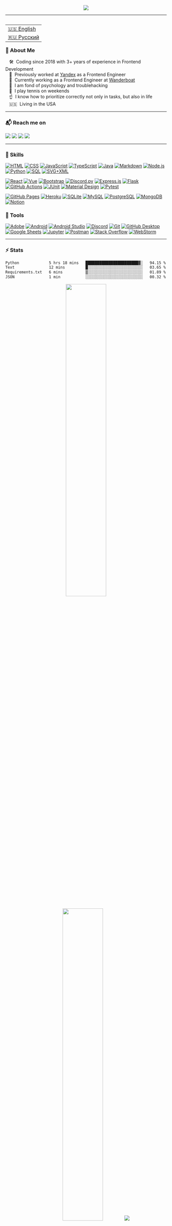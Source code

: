 <p align="center">
  <a href="https://github.com/DenverCoder1/readme-typing-svg">
    <img src="https://readme-typing-svg.demolab.com/?lines=Hi%20there%20👋;I%20am%20Roman%20Danilov%20👨‍💻;Nice%20to%20meet%20you%20🤝&font=Fira%20Code&center=true&width=440&height=45&color=ff033e&vCenter=true&pause=1000&size=22" /></a>
</p>

<hr>

<table align="right">
 <tr><td><a href="README.md">🇺🇸 English</a></td></tr>
 <tr><td><a href="README_ru.md">🇷🇺 Русский</a></td></tr>
</table>

### 👾 About Me

&nbsp;&nbsp;&nbsp;🛠 &nbsp;Coding since 2018 with 3+ years of experience in Frontend Development\
&nbsp;&nbsp;&nbsp;💼 &nbsp;Previously worked at [Yandex](https://ya.ru/) as a Frontend Engineer\
&nbsp;&nbsp;&nbsp;💼 &nbsp;Currently working as a Frontend Engineer at [Wanderboat](https://wanderboat.ai)\
&nbsp;&nbsp;&nbsp;🚨 &nbsp;I am fond of psychology and troublehacking\
&nbsp;&nbsp;&nbsp;🎾 &nbsp;I play tennis on weekends\
&nbsp;&nbsp;&nbsp;☝️ &nbsp;I know how to prioritize correctly not only in tasks, but also in life\
&nbsp;&nbsp;&nbsp;🇺🇸 &nbsp;Living in the USA

<hr>

### 📬 Reach me on

<a href="mailto:me@romandanilov.com"><img src="https://img.shields.io/badge/e‑mail-D14836.svg?style=for-the-badge&logo=GMail&logoColor=white"/></a>
<a href="[https://](https://t.me/roman_danilov)"><img src="https://img.shields.io/badge/telegram-0088cc.svg?style=for-the-badge&logo=telegram&logoColor=white"/></a>
<a href="https://www.linkedin.com/in/danilov-roman/"><img src="https://img.shields.io/badge/linkedin-0077B5.svg?style=for-the-badge&logo=linkedin&logoColor=white"/></a>
<a href="https://instagram.com/me.roman.danilov"><img src="https://img.shields.io/badge/instagram-E4405F.svg?style=for-the-badge&logo=instagram&logoColor=white"/></a>

<hr>

### 🧠 Skills

<p>
      <a href="https://github.com/search?q=user%3ADenverCoder1+language%3Ahtml"><img alt="HTML" src="https://img.shields.io/badge/HTML-E34F26.svg?logo=html5&logoColor=white"></a>
      <a href="https://github.com/search?q=user%3ADenverCoder1+language%3Acss"><img alt="CSS" src="https://img.shields.io/badge/CSS-1572B6.svg?logo=css3&logoColor=white"></a>
      <a href="https://github.com/search?q=user%3ADenverCoder1+language%3Ajavascript"><img alt="JavaScript" src="https://img.shields.io/badge/JavaScript-F7DF1E.svg?logo=javascript&logoColor=black"></a>
      <a href="https://github.com/search?q=user%3ADenverCoder1+language%3AtypeScript"><img alt="TypeScript" src="https://img.shields.io/badge/TypeScript-007ACC.svg?logo=typescript&logoColor=white"></a>
      <a href="https://github.com/search?q=user%3ADenverCoder1+language%3Ajava"><img alt="Java" src="https://custom-icon-badges.demolab.com/badge/Java-007396.svg?logo=java&logoColor=white"></a>
      <a href="https://github.com/search?q=user%3ADenverCoder1+language%3Amarkdown"><img alt="Markdown" src="https://img.shields.io/badge/Markdown-000000.svg?logo=markdown&logoColor=white"></a>
      <a href="https://github.com/search?q=user%3ADenverCoder1+language%3Ajavascript"><img alt="Node.js" src="https://img.shields.io/badge/Node.js-43853D.svg?logo=node.js&logoColor=white"></a>
      <a href="https://github.com/search?q=user%3ADenverCoder1+language%3Apython"><img alt="Python" src="https://img.shields.io/badge/Python-14354C.svg?logo=python&logoColor=white"></a>
      <a href="https://github.com/search?q=user%3ADenverCoder1+language%3Asql"><img alt="SQL" src="https://custom-icon-badges.demolab.com/badge/SQL-025E8C.svg?logo=database&logoColor=white"></a>
      <a href="https://github.com/search?q=user%3ADenverCoder1+language%3Asvg"><img alt="SVG+XML" src="https://img.shields.io/badge/SVG%2BXML-e0982c.svg?logo=svg&logoColor=white"></a>
</p>
<p>
      <a href="#"><img alt="React" src="https://img.shields.io/badge/React-20232a.svg?logo=react&logoColor=%2361DAFB"></a>
      <a href="#"><img alt="Vue" src="https://img.shields.io/badge/Vue-20232a.svg?logo=vuedotjs&logoColor=%4FC08D"></a>
      <a href="#"><img alt="Bootstrap" src="https://img.shields.io/badge/Bootstrap-7952B3.svg?logo=bootstrap&logoColor=white"></a>
      <a href="#"><img alt="Discord.py" src="https://custom-icon-badges.demolab.com/badge/Discord.py-0d1620.svg?logo=dpy"></a>
      <a href="#"><img alt="Express.js" src="https://img.shields.io/badge/Express.js-404d59.svg?logo=express&logoColor=white"></a>
      <a href="#"><img alt="Flask" src="https://img.shields.io/badge/Flask-000000.svg?logo=flask&logoColor=white"></a>
      <a href="#"><img alt="GitHub Actions" src="https://img.shields.io/badge/GitHub%20Actions-2671E5.svg?logo=github%20actions&logoColor=white"></a>
      <a href="#"><img alt="JUnit" src="https://custom-icon-badges.demolab.com/badge/JUnit-25A162.svg?logo=check-circle&logoColor=white"></a>
      <a href="#"><img alt="Material Design" src="https://img.shields.io/badge/Material%20Design-0081CB.svg?logo=material-design&logoColor=white"></a>
      <a href="#"><img alt="Pytest" src="https://img.shields.io/badge/Pytest-0A9EDC.svg?logo=pytest&logoColor=white"></a>
</p>
<p>
      <a href="#"><img alt="GitHub Pages" src="https://img.shields.io/badge/GitHub%20Pages-327FC7.svg?logo=github&logoColor=white"></a>
      <a href="#"><img alt="Heroku" src="https://img.shields.io/badge/Heroku-430098.svg?logo=heroku&logoColor=white"></a>
      <a href="#"><img alt="SQLite" src ="https://img.shields.io/badge/SQLite-07405e.svg?logo=sqlite&logoColor=white"></a>
      <a href="#"><img alt="MySQL" src="https://img.shields.io/badge/MySQL-00f.svg?logo=mysql&logoColor=white"></a>
      <a href="#"><img alt="PostgreSQL" src ="https://img.shields.io/badge/PostgreSQL-316192.svg?logo=postgresql&logoColor=white"></a>
      <a href="#"><img alt="MongoDB" src ="https://img.shields.io/badge/MongoDB-4ea94b.svg?logo=mongodb&logoColor=white"></a>
      <a href="#"><img alt="Notion" src="https://img.shields.io/badge/Notion-010101.svg?logo=notion&logoColor=white"></a>
</p>

### 🔧 Tools
<p>
      <a href="#"><img alt="Adobe" src="https://img.shields.io/badge/Adobe-FF0000.svg?logo=adobe&logoColor=white"></a>
      <a href="#"><img alt="Android" src="https://img.shields.io/badge/Android-3DDC84?logo=android&logoColor=white"></a>
      <a href="#"><img alt="Android Studio" src="https://img.shields.io/badge/Android%20Studio-008678.svg?logo=android-studio&logoColor=white"></a>
      <a href="#"><img alt="Discord" src="https://img.shields.io/badge/-Discord-5865F2.svg?logo=discord&logoColor=white"></a>
      <a href="#"><img alt="Git" src="https://img.shields.io/badge/Git-F05033.svg?logo=git&logoColor=white"></a>
      <a href="#"><img alt="GitHub Desktop" src="https://img.shields.io/badge/GitHub%20Desktop-8034A9.svg?logo=github&logoColor=white"></a>
      <a href="#"><img alt="Google Sheets" src="https://img.shields.io/badge/Sheets-34A853.svg?logo=google%20sheets&logoColor=white"></a>
      <a href="#"><img alt="Jupyter" src="https://img.shields.io/badge/Jupyter-F37626.svg?logo=Jupyter&logoColor=white"></a>
      <a href="#"><img alt="Postman" src="https://img.shields.io/badge/Postman-FF6C37?logo=postman&logoColor=white"></a>
      <a href="#"><img alt="Stack Overflow" src="https://img.shields.io/badge/-Stack%20Overflow-FE7A16?logo=stack-overflow&logoColor=white"></a>
      <a href="#"><img alt="WebStorm" src="https://img.shields.io/badge/WebStorm-0078d7.svg?logo=webstorm&logoColor=white"></a>
</p>

<hr>

### ⚡ Stats

<!--START_SECTION:waka-->

```txt
Python             5 hrs 18 mins   ███████████████████████▓░   94.15 %
Text               12 mins         █░░░░░░░░░░░░░░░░░░░░░░░░   03.65 %
Requirements.txt   6 mins          ▒░░░░░░░░░░░░░░░░░░░░░░░░   01.89 %
JSON               1 min           ░░░░░░░░░░░░░░░░░░░░░░░░░   00.32 %
```

<!--END_SECTION:waka-->

<p align="center">
  <img height="50%" width="auto" src ="https://github-readme-stats.vercel.app/api?username=romka-best&show_icons=true&count_private=true&theme=shadow_red&hide_border=true&hide=issues,contribs&bg_color=00000000">
  <img height="50%" width="auto" src ="https://github-readme-stats.vercel.app/api/top-langs/?username=romka-best&layout=compact&hide_border=true&theme=shadow_red&bg_color=00000000&langs_count=6">
  <img src ="https://github-readme-streak-stats.herokuapp.com?user=romka-best&theme=shadow-red&hide_border=true&background=FFFFFF00">
</p>

<hr>

<p align="center">
<img src="https://i.imgur.com/x1KbuCq.gif" width="500">

<img src="https://raw.githubusercontent.com/trinib/trinib/snake/github-contribution-grid-snake-dark.svg" width="100%">
